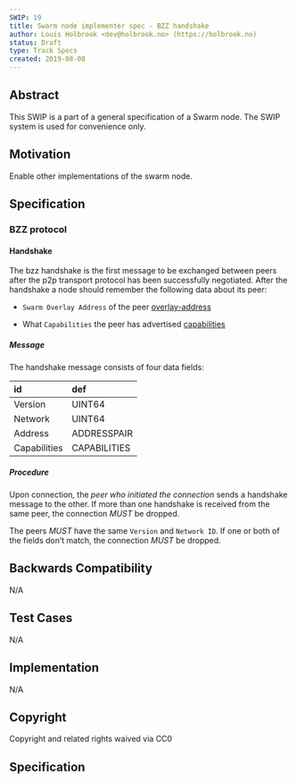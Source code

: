 ```yaml
---
SWIP: 19
title: Swarm node implementer spec - BZZ handshake
author: Louis Holbrook <dev@holbrook.no> (https://holbrook.no)
status: Draft
type: Track Specs
created: 2019-08-08
---
```


## Abstract

This SWIP is a part of a general specification of a Swarm node. The SWIP system is used for convenience only.

## Motivation

Enable other implementations of the swarm node.

## Specification

### BZZ protocol

#### Handshake

The bzz handshake is the first message to be exchanged between peers
after the p2p transport protocol has been successfully negotiated. After
the handshake a node should remember the following data about its peer:

  - `Swarm Overlay Address` of the peer
    [overlay-address](https://github.com/nolash/SWIPs/blob/swarm-overlay-address/SWIPs/swip-overlay-address.md)

  - What `Capabilities` the peer has advertised
    [capabilities](https://github.com/nolash/SWIPs/blob/spec-capabilities/SWIPs/swip-18-capabilities.md)

##### Message

The handshake message consists of four data fields:

| id | def |
| :--- | :---- |
| Version | UINT64 |
| Network | UINT64 |
| Address | ADDRESSPAIR |
| Capabilities | CAPABILITIES |

##### Procedure

Upon connection, the *peer who initiated the connection* sends a
handshake message to the other. If more than one handshake is received
from the same peer, the connection *MUST* be dropped.

The peers *MUST* have the same `Version` and `Network ID`. If one or
both of the fields don’t match, the connection *MUST* be dropped.

## Backwards Compatibility

N/A

## Test Cases

N/A

## Implementation

N/A

## Copyright

Copyright and related rights waived via CC0

## Specification

